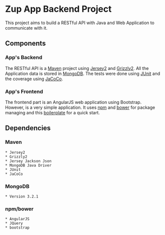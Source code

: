 # Zup App Backend Project

This project aims to build a RESTful API with Java and Web Application to communicate with it.

## Components

### App's Backend

The RESTful API is a [Maven](https://maven.apache.org/) project using [Jersey2](https://jersey.java.net/) and [Grizzly2](https://grizzly.java.net/).
All the Application data is stored in [MongoDB](https://www.mongodb.org/).
The tests were done using [JUnit](http://junit.org/junit4/) and the coverage using [JaCoCo](http://eclemma.org/jacoco/).

### App's Frontend

The frontend part is an AngularJS web application using Bootstrap. However, is a very simple application.
It uses [npm](https://www.npmjs.com/) and [bower](http://bower.io/) for package managing and this [boilerplate](https://github.com/angular/angular-seed) for a quick start.

## Dependencies

### Maven
    * Jersey2
    * Grizzly2
    * Jersey Jackson Json
    * MongoDB Java Driver
    * JUnit
    * JaCoCo

### MongoDB
    * Version 3.2.1

### npm/bower
    * AngularJS
    * JQuery
    * bootstrap
